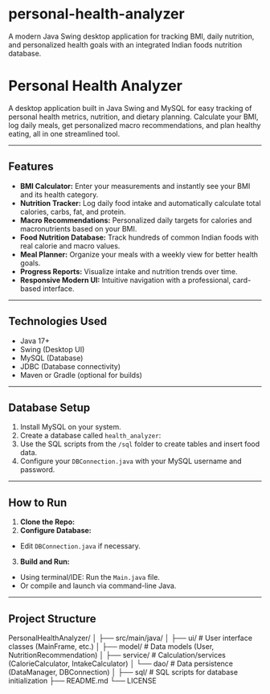# personal-health-analyzer
A modern Java Swing desktop application for tracking BMI, daily nutrition, and personalized health goals with an integrated Indian foods nutrition database.




# Personal Health Analyzer

A desktop application built in Java Swing and MySQL for easy tracking of personal health metrics, nutrition, and dietary planning. Calculate your BMI, log daily meals, get personalized macro recommendations, and plan healthy eating, all in one streamlined tool.

---

## Features

- **BMI Calculator:** Enter your measurements and instantly see your BMI and its health category.
- **Nutrition Tracker:** Log daily food intake and automatically calculate total calories, carbs, fat, and protein.
- **Macro Recommendations:** Personalized daily targets for calories and macronutrients based on your BMI.
- **Food Nutrition Database:** Track hundreds of common Indian foods with real calorie and macro values.
- **Meal Planner:** Organize your meals with a weekly view for better health goals.
- **Progress Reports:** Visualize intake and nutrition trends over time.
- **Responsive Modern UI:** Intuitive navigation with a professional, card-based interface.

---


## Technologies Used

- Java 17+
- Swing (Desktop UI)
- MySQL (Database)
- JDBC (Database connectivity)
- Maven or Gradle (optional for builds)

---

## Database Setup

1. Install MySQL on your system.
2. Create a database called `health_analyzer`:
3. Use the SQL scripts from the `/sql` folder to create tables and insert food data.
4. Configure your `DBConnection.java` with your MySQL username and password.

---

## How to Run

1. **Clone the Repo:**
2. **Configure Database:**
- Edit `DBConnection.java` if necessary.

3. **Build and Run:**
- Using terminal/IDE: Run the `Main.java` file.
- Or compile and launch via command-line Java.

---

## Project Structure

PersonalHealthAnalyzer/
│
├── src/main/java/
│ ├── ui/ # User interface classes (MainFrame, etc.)
│ ├── model/ # Data models (User, NutritionRecommendation)
│ ├── service/ # Calculation/services (CalorieCalculator, IntakeCalculator)
│ └── dao/ # Data persistence (DataManager, DBConnection)
│
├── sql/ # SQL scripts for database initialization
├── README.md
└── LICENSE





